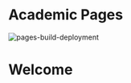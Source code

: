 
# Academic Pages

![pages-build-deployment](https://github.com/academicpages/academicpages.github.io/actions/workflows/pages/pages-build-deployment/badge.svg)


# Welcome

